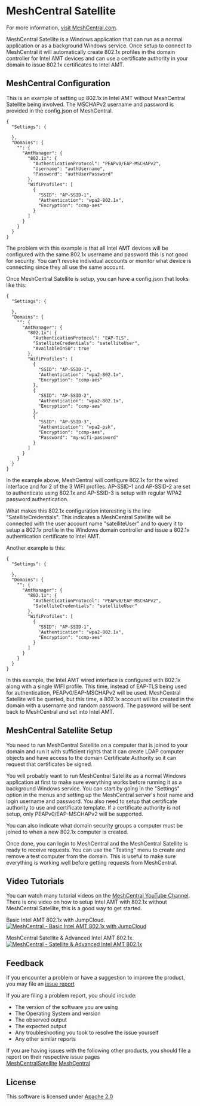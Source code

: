 # MeshCentral Satellite

For more information, [visit MeshCentral.com](https://www.meshcentral.com).

MeshCentral Satellite is a Windows application that can run as a normal application or as a background Windows service. Once setup to connect to MeshCentral it will automatically create 802.1x profiles in the domain controller for Intel AMT devices and can use a certificate authority in your domain to issue 802.1x certificates to Intel AMT.

## MeshCentral Configuration

This is an example of setting up 802.1x in Intel AMT without MeshCentral Satellite being involved. The MSCHAPv2 username and password is provided in the config.json of MeshCentral.

```
{
  "Settings": {

  },
  "Domains": {
    "": {
      "AmtManager": {
        "802.1x": {
          "AuthenticationProtocol": "PEAPv0/EAP-MSCHAPv2",
          "Username": "authUsername",
          "Password": "authUserPassword"
        },
        "WifiProfiles": [
          {
            "SSID": "AP-SSID-1",
            "Authentication": "wpa2-802.1x",
            "Encryption": "ccmp-aes"
          }
        ]
      }
    }
  }
}
```

The problem with this example is that all Intel AMT devices will be configured with the same 802.1x username and password this is not good for security. You can't revoke individual accounts or monitor what device is connecting since they all use the same account.

Once MeshCentral Satellite is setup, you can have a config.json that looks like this:

```
{
  "Settings": {

  },
  "Domains": {
    "": {
      "AmtManager": {
        "802.1x": {
          "AuthenticationProtocol": "EAP-TLS",
          "SatelliteCredentials": "satelliteUser",
          "AvailableInS0": true
        },
        "WifiProfiles": [
          {
            "SSID": "AP-SSID-1",
            "Authentication": "wpa2-802.1x",
            "Encryption": "ccmp-aes"
          },
          {
            "SSID": "AP-SSID-2",
            "Authentication": "wpa2-802.1x",
            "Encryption": "ccmp-aes"
          },
          {
            "SSID": "AP-SSID-3",
            "Authentication": "wpa2-psk",
            "Encryption": "ccmp-aes",
            "Password": "my-wifi-password"
          }
        ]
      }
    }
  }
}
```

In the example above, MeshCentral will configure 802.1x for the wired interface and for 2 of the 3 WIFI profiles. AP-SSID-1 and AP-SSID-2 are set to authenticate using 802.1x and AP-SSID-3 is setup with regular WPA2 password authentication.

What makes this 802.1x configuration interesting is the line "SatelliteCredentials". This indicates a MeshCentral Satellite will be connected with the user account name "satelliteUser" and to query it to setup a 802.1x profile in the Windows domain controller and issue a 802.1x authentication certificate to Intel AMT.

Another example is this:

```
{
  "Settings": {

  },
  "Domains": {
    "": {
      "AmtManager": {
        "802.1x": {
          "AuthenticationProtocol": "PEAPv0/EAP-MSCHAPv2",
          "SatelliteCredentials": "satelliteUser"
        },
        "WifiProfiles": [
          {
            "SSID": "AP-SSID-1",
            "Authentication": "wpa2-802.1x",
            "Encryption": "ccmp-aes"
          }
        ]
      }
    }
  }
}
```

In this example, the Intel AMT wired interface is configured with 802.1x along with a single WIFI profile. This time, instead of EAP-TLS being used for authentication, PEAPv0/EAP-MSCHAPv2 will be used. MeshCentral Satellite will be queried, but this time, a 802.1x account will be created in the domain with a username and random password. The password will be sent back to MeshCentral and set into Intel AMT.

## MeshCentral Satellite Setup

You need to run MeshCentral Satellite on a computer that is joined to your domain and run it with sufficient rights that it can create LDAP computer objects and have access to the domain Certificate Authority so it can request that certificates be signed.

You will probably want to run MeshCentral Satellite as a normal Windows application at first to make sure everything works before running it as a background Windows service. You can start by going in the "Settings" option in the menus and setting up the MeshCentral server's host name and login username and password. You also need to setup that certificate authority to use and certificate template. If a certificate authority is not setup, only PEAPv0/EAP-MSCHAPv2 will be supported.

You can also indicate what domain security groups a computer must be joined to when a new 802.1x computer is created.

Once done, you can login to MeshCentral and the MeshCentral Satellite is ready to receive requests. You can use the "Testing" menu to create and remove a test computer from the domain. This is useful to make sure everything is working well before getting requests from MeshCentral.

## Video Tutorials
You can watch many tutorial videos on the [MeshCentral YouTube Channel](https://www.youtube.com/channel/UCJWz607A8EVlkilzcrb-GKg/videos). There is one video on how to setup Intel AMT with 802.1x without MeshCentral Satellite, this is a good way to get started.

Basic Intel AMT 802.1x with JumpCloud.  
[![MeshCentral - Basic Intel AMT 802.1x with JumpCloud](https://img.youtube.com/vi/tKI9UJ1O15M/mqdefault.jpg)](https://www.youtube.com/watch?v=tKI9UJ1O15M)

MeshCentral Satellite & Advanced Intel AMT 802.1x.  
[![MeshCentral - Satellite & Advanced Intel AMT 802.1x](https://img.youtube.com/vi/1otWwjtFBIA/mqdefault.jpg)](https://www.youtube.com/watch?v=1otWwjtFBIA)

## Feedback
If you encounter a problem or have a suggestion to improve the product, you may file an [issue report](https://github.com/Ylianst/MeshCentral/issues/)

If you are filing a problem report, you should include:
* The version of the software you are using
* The Operating System and version
* The observed output
* The expected output
* Any troubleshooting you took to resolve the issue yourself
* Any other similar reports

If you are having issues with the following other products, you should file a report on their respective issue pages  
[MeshCentralSatellite](https://github.com/Ylianst/MeshCentralSatellite/issues)
[MeshCentral](https://github.com/Ylianst/MeshCentral/issues)

## License
This software is licensed under [Apache 2.0](https://www.apache.org/licenses/LICENSE-2.0)
